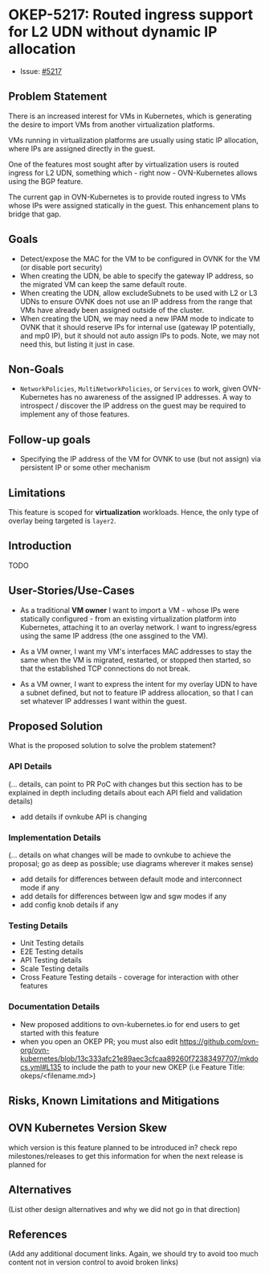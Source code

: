 # OKEP-5217: Routed ingress support for L2 UDN without dynamic IP allocation

* Issue: [#5217](https://github.com/ovn-org/ovn-kubernetes/issues/5217)

## Problem Statement

There is an increased interest for VMs in Kubernetes, which is generating the
desire to import VMs from another virtualization platforms.

VMs running in virtualization platforms are usually using static IP allocation,
where IPs are assigned directly in the guest.

One of the features most sought after by virtualization users is routed ingress
for L2 UDN, something which - right now - OVN-Kubernetes allows using the BGP
feature.

The current gap in OVN-Kubernetes is to provide routed ingress to VMs whose IPs
were assigned statically in the guest. This enhancement plans to bridge that
gap.

## Goals

- Detect/expose the MAC for the VM to be configured in OVNK for the VM (or disable port security)
- When creating the UDN, be able to specify the gateway IP address, so the migrated VM can keep the same default route.
- When creating the UDN, allow excludeSubnets to be used with L2 or L3 UDNs to ensure OVNK does not use an IP address from the range that VMs have already been assigned outside of the cluster.
- When creating the UDN, we may need a new IPAM mode to indicate to OVNK that it should reserve IPs for internal use (gateway IP potentially, and mp0 IP), but it should not auto assign IPs to pods. Note, we may not need this, but listing it just in case.

## Non-Goals

- `NetworkPolicies`, `MultiNetworkPolicies`, or `Services` to work, given
OVN-Kubernetes has no awareness of the assigned IP addresses. A way to
introspect / discover the IP address on the guest may be required to implement
any of those features.

## Follow-up goals

- Specifying the IP address of the VM for OVNK to use (but not assign) via persistent IP or some other mechanism

## Limitations

This feature is scoped for **virtualization** workloads. Hence, the only type
of overlay being targeted is `layer2`.

## Introduction

TODO

## User-Stories/Use-Cases

- As a traditional **VM owner** I want to import a VM - whose IPs were
statically configured - from an existing virtualization platform into
Kubernetes, attaching it to an overlay network. I want to ingress/egress using
the same IP address (the one assgined to the VM).

- As a VM owner, I want my VM's interfaces MAC addresses to stay the same when
the VM is migrated, restarted, or stopped then started, so that the established
TCP connections do not break.

- As a VM owner, I want to express the intent for my overlay UDN to have a
subnet defined, but not to feature IP address allocation, so that I can
set whatever IP addresses I want within the guest.

## Proposed Solution

What is the proposed solution to solve the problem statement?

### API Details

(... details, can point to PR PoC with changes but this section has to be
explained in depth including details about each API field and validation
details)

* add details if ovnkube API is changing

### Implementation Details

(... details on what changes will be made to ovnkube to achieve the
proposal; go as deep as possible; use diagrams wherever it makes sense)

* add details for differences between default mode and interconnect mode if any
* add details for differences between lgw and sgw modes if any
* add config knob details if any

### Testing Details

* Unit Testing details
* E2E Testing details
* API Testing details
* Scale Testing details
* Cross Feature Testing details - coverage for interaction with other features

### Documentation Details

* New proposed additions to ovn-kubernetes.io for end users
to get started with this feature
* when you open an OKEP PR; you must also edit
https://github.com/ovn-org/ovn-kubernetes/blob/13c333afc21e89aec3cfcaa89260f72383497707/mkdocs.yml#L135
to include the path to your new OKEP (i.e Feature Title: okeps/<filename.md>)

## Risks, Known Limitations and Mitigations

## OVN Kubernetes Version Skew

which version is this feature planned to be introduced in?
check repo milestones/releases to get this information for
when the next release is planned for

## Alternatives

(List other design alternatives and why we did not go in that
direction)

## References

(Add any additional document links. Again, we should try to avoid
too much content not in version control to avoid broken links)
